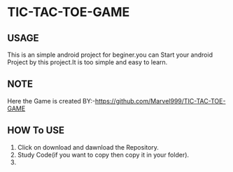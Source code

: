 # TIC-TAC-TOE-GAME


## USAGE

This is an simple android project for beginer.you can Start your android Project by this project.It is too simple and easy to learn.

## NOTE

Here the Game is created BY:-https://github.com/Marvel999/TIC-TAC-TOE-GAME

## HOW To USE 

1. Click on download and dawnload the Repository.
2. Study Code(if you want to copy then copy it in your folder).
3. 
